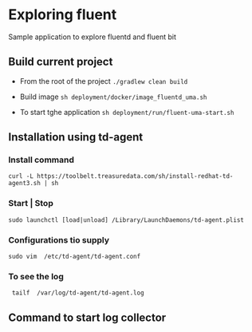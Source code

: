 # Exploring fluent

Sample application to explore fluentd and fluent bit
## Build current project 

 - From the root of the project
 `./gradlew clean build`

 - Build image
  `sh deployment/docker/image_fluentd_uma.sh`

 - To start tghe application
  `sh deployment/run/fluent-uma-start.sh`

## Installation using td-agent

### Install command

`curl -L https://toolbelt.treasuredata.com/sh/install-redhat-td-agent3.sh | sh`

### Start | Stop
`sudo launchctl [load|unload] /Library/LaunchDaemons/td-agent.plist`

### Configurations tio supply

`sudo vim  /etc/td-agent/td-agent.conf`

### To see the log
` tailf  /var/log/td-agent/td-agent.log`

## Command to start log collector  

